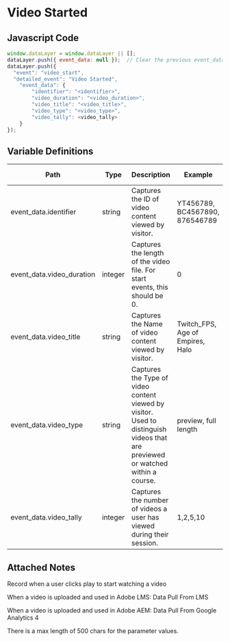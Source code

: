 # Video Started

### 

## Javascript Code
```js
window.dataLayer = window.dataLayer || [];
dataLayer.push({ event_data: null });  // Clear the previous event_data object.
dataLayer.push({
  "event": "video_start",
  "detailed_event": "Video Started",
    "event_data": {
        "identifier": "<identifier>",
        "video_duration": "<video_duration>",
        "video_title": "<video_title>",
        "video_type": "<video_type>",
        "video_tally": <video_tally>
    }
});
```

## Variable Definitions

|Path|Type|Description|Example|Pattern|Min Length|Max Length|Minimum|Maximum|Multiple Of|
| --- | --- | --- | --- | --- | --- | --- | --- | --- | --- |
|event_data.identifier|string|Captures the ID of video content viewed by visitor.|YT456789, BC4567890, 876546789|||||||
|event_data.video_duration|integer|Captures the length of the video file. For start events, this should be 0.|0||||0|||
|event_data.video_title|string|Captures the Name of video content viewed by visitor.|Twitch\_FPS, Age of Empires, Halo|||||||
|event_data.video_type|string|Captures the Type of video content viewed by visitor. Used to distinguish videos that are previewed or watched within a course.|preview, full length|||||||
|event_data.video_tally|integer|Captures the number of videos a user has viewed during their session.|1,2,5,10||||0|||

## Attached Notes

<p>Record when a user clicks play to start watching a video</p>
<p>When a video is uploaded and used in Adobe LMS: Data Pull From LMS</p>
<p>When a video is  uploaded and used in Adobe AEM: Data Pull From Google Analytics 4</p>
<p>There is a max length of 500 chars for the parameter values.</p>
